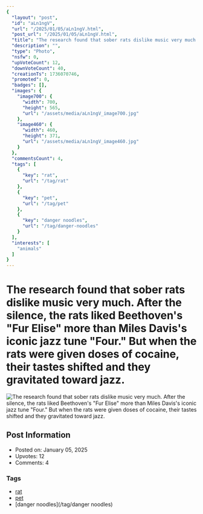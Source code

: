 ```yaml
---
{
  "layout": "post",
  "id": "aLn1ngV",
  "url": "/2025/01/05/aLn1ngV.html",
  "post_url": "/2025/01/05/aLn1ngV.html",
  "title": "The research found that sober rats dislike music very much. After the silence, the rats liked Beethoven's \"Fur Elise\" more than Miles Davis's iconic jazz tune \"Four.\" But when the rats were given doses of cocaine, their tastes shifted and they gravitated toward jazz.",
  "description": "",
  "type": "Photo",
  "nsfw": 0,
  "upVoteCount": 12,
  "downVoteCount": 40,
  "creationTs": 1736070746,
  "promoted": 0,
  "badges": [],
  "images": {
    "image700": {
      "width": 700,
      "height": 565,
      "url": "/assets/media/aLn1ngV_image700.jpg"
    },
    "image460": {
      "width": 460,
      "height": 371,
      "url": "/assets/media/aLn1ngV_image460.jpg"
    }
  },
  "commentsCount": 4,
  "tags": [
    {
      "key": "rat",
      "url": "/tag/rat"
    },
    {
      "key": "pet",
      "url": "/tag/pet"
    },
    {
      "key": "danger noodles",
      "url": "/tag/danger-noodles"
    }
  ],
  "interests": [
    "animals"
  ]
}
---
```


# The research found that sober rats dislike music very much. After the silence, the rats liked Beethoven's "Fur Elise" more than Miles Davis's iconic jazz tune "Four." But when the rats were given doses of cocaine, their tastes shifted and they gravitated toward jazz.

![The research found that sober rats dislike music very much. After the silence, the rats liked Beethoven's "Fur Elise" more than Miles Davis's iconic jazz tune "Four." But when the rats were given doses of cocaine, their tastes shifted and they gravitated toward jazz.](/assets/media/aLn1ngV_image700.jpg)

## Post Information

- Posted on: January 05, 2025
- Upvotes: 12
- Comments: 4

### Tags

- [rat](/tag/rat)
- [pet](/tag/pet)
- [danger noodles](/tag/danger noodles)
